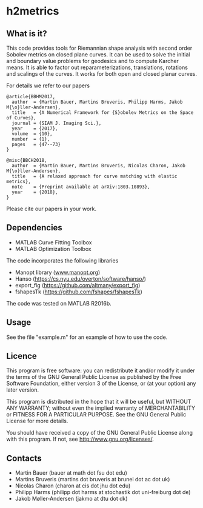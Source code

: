 h2metrics
=========

What is it?
-----------

This code provides tools for Riemannian shape analysis with second order Sobolev metrics on closed plane curves. It can be used to solve the initial and boundary value problems for geodesics and to compute Karcher means. It is able to factor out reparameterizations, translations, rotations and scalings of the curves. It works for both open and closed planar curves.

For details we refer to our papers

    @article{BBHM2017,
      author  = {Martin Bauer, Martins Bruveris, Philipp Harms, Jakob M{\o}ller-Andersen},
      title   = {A Numerical Framework for {S}obolev Metrics on the Space of Curves},
      journal = {SIAM J. Imaging Sci.},
      year    = {2017},
      volume  = {10},
      number  = {1},
      pages   = {47--73}
    }

    @misc{BBCH2018,
      author  = {Martin Bauer, Martins Bruveris, Nicolas Charon, Jakob M{\o}ller-Andersen},
      title   = {A relaxed approach for curve matching with elastic metrics},
      note    = {Preprint available at arXiv:1803.10893},
      year    = {2018},
    }

Please cite our papers in your work.

Dependencies
------------

* MATLAB Curve Fitting Toolbox
* MATLAB Optimization Toolbox

The code incorporates the following libraries

* Manopt library (www.manopt.org)
* Hanso (https://cs.nyu.edu/overton/software/hanso/)
* export_fig (https://github.com/altmany/export_fig)
* fshapesTk (https://github.com/fshapes/fshapesTk)

The code was tested on MATLAB R2016b.

Usage
-----

See the file "example.m" for an example of how to use the code.

Licence
-------

This program is free software: you can redistribute it and/or modify it under 
the terms of the GNU General Public License as published by the Free Software 
Foundation, either version 3 of the License, or (at your option) any later 
version.

This program is distributed in the hope that it will be useful, but WITHOUT 
ANY WARRANTY; without even the implied warranty of MERCHANTABILITY or FITNESS 
FOR A PARTICULAR PURPOSE. See the GNU General Public License for more details.

You should have received a copy of the GNU General Public License along with 
this program. If not, see http://www.gnu.org/licenses/.

Contacts
--------

* Martin Bauer (bauer at math dot fsu dot edu)
* Martins Bruveris (martins dot bruveris at brunel dot ac dot uk)
* Nicolas Charon (charon at cis dot jhu dot edu)
* Philipp Harms (philipp dot harms at stochastik dot uni-freiburg dot de)
* Jakob Møller-Andersen (jakmo at dtu dot dk)
